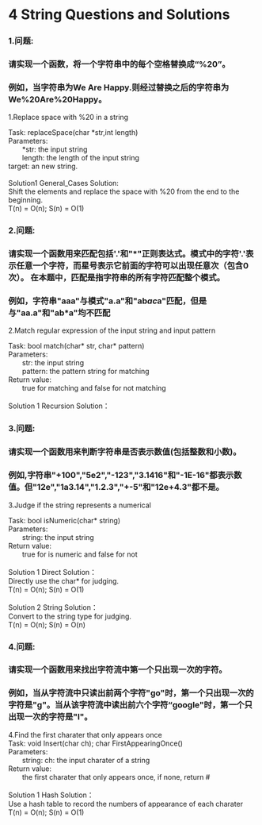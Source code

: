 4 String Questions and Solutions
====

### 1.问题:<br/>
### 请实现一个函数，将一个字符串中的每个空格替换成“%20”。
### 例如，当字符串为We Are Happy.则经过替换之后的字符串为We%20Are%20Happy。<br/>

1.Replace space with %20 in a string <br/>

Task: replaceSpace(char *str,int length)<br/>
Parameters:<br/>
&emsp;&emsp;*str: the input string<br/>
&emsp;&emsp;length: the length of the input string<br/>
target:  an new string.<br/>
<br/>
Solution1 General_Cases Solution:<br/>
Shift the elements and replace the space with %20 from the end to the beginning.<br/>
T(n) = O(n); S(n) = O(1)<br/>

### 2.问题:<br/>
### 请实现一个函数用来匹配包括'.'和"*"正则表达式。模式中的字符'.'表示任意一个字符，而星号表示它前面的字符可以出现任意次（包含0次）。 在本题中，匹配是指字符串的所有字符匹配整个模式。<br/>
### 例如，字符串"aaa"与模式"a.a"和"ab*ac*a"匹配，但是与"aa.a"和"ab*a"均不匹配 <br/>

2.Match regular expression of the input string and input pattern<br/>

Task: bool match(char* str, char* pattern)<br/>
Parameters:<br/>
&emsp;&emsp;str: the input string<br/>
&emsp;&emsp;pattern: the pattern string for matching<br/>
Return value:<br/>
&emsp;&emsp;true for matching and false for not matching<br/>
<br/>
Solution 1 Recursion Solution：<br/>

### 3.问题:<br/>
### 请实现一个函数用来判断字符串是否表示数值(包括整数和小数)。<br/>
### 例如,字符串"+100","5e2","-123","3.1416"和"-1E-16"都表示数值。但"12e","1a3.14","1.2.3","+-5"和"12e+4.3"都不是。<br/>

3.Judge if the string represents a numerical<br/>

Task: bool isNumeric(char* string)<br/>
Parameters:<br/>
&emsp;&emsp;string: the input string<br/>
Return value:<br/>
&emsp;&emsp;true for is numeric and false for not<br/>
<br/>
Solution 1 Direct Solution：<br/>
Directly use the char* for judging.<br/>
T(n) = O(n); S(n) = O(1)<br/>
<br/>
Solution 2 String Solution：<br/>
Convert to the string type for judging.<br/>
T(n) = O(n); S(n) = O(n)<br/>

### 4.问题:<br/>
### 请实现一个函数用来找出字符流中第一个只出现一次的字符。<br/>
### 例如，当从字符流中只读出前两个字符"go"时，第一个只出现一次的字符是"g"。当从该字符流中读出前六个字符“google"时，第一个只出现一次的字符是"l"。<br/>

4.Find the first charater that only appears once<br/>
Task: void Insert(char ch); char FirstAppearingOnce()<br/>
Parameters:<br/>
&emsp;&emsp;string: ch: the input charater of a string<br/>
Return value:<br/>
&emsp;&emsp;the first charater that only appears once, if none, return # <br/>
<br/>
Solution 1 Hash Solution：<br/>
Use a hash table to record the numbers of appearance of each charater <br/>
T(n) = O(n); S(n) = O(1)<br/>
